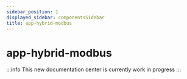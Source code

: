 ```yaml
---
sidebar_position: 1
displayed_sidebar: componentsSidebar
title: app-hybrid-modbus
---
```

# app-hybrid-modbus

:::info
This new documentation center is currently work in progress
:::
